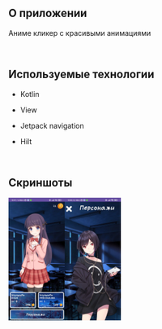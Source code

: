 

## О приложении  
Аниме кликер с красивыми анимациями
  

<br/>  


## Используемые технологии  
<tr><td valign="top" >

- Kotlin  
  

- View
  

- Jetpack navigation  
  

- Hilt  

</td>


<br/>  


## Скриншоты  
<tr><td valign="top" >

</td><td valign="top" width="50%">

<img src="photo_2024-04-16_10-49-17 (2).jpg" align="left" width="22%" />  
<img src="photo_2024-04-16_10-49-17.jpg" align="left" width="22%" />  


</td></tr></table>

